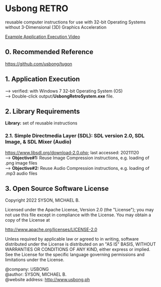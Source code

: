 # Usbong RETRO
reusable computer instructions for use with 32-bit Operating Systems without 3-Dimensional (3D) Graphics Acceleration

[Example Application Execution Video](http://store.usbong.ph/assets/images/newsletter/202108/usbongPagongExecSpeedSDLPlusImage32BitOSWin7IntelSoloCPU1Dot2GHz1GBRAMV20210819T1734.mp4)

## 0. Recommended Reference
https://github.com/usbong/tugon

## 1. Application Execution
--> verified: with Windows 7 32-bit Operating System (OS)<br/>
--> Double-click output/<b>UsbongRetroSystem.exe</b> file.<br/>

## 2. Library Requirements
<b>Library:</b> set of reusable instructions

### 2.1. Simple Directmedia Layer (SDL): SDL version 2.0, SDL Image, & SDL Mixer (Audio)
https://www.libsdl.org/download-2.0.php; last accessed: 20211120<br/>
--> <b>Objective#1:</b> Reuse Image Compression instructions, e.g. loading of .png image files<br/>
--> <b>Objective#2:</b> Reuse Audio Compression instructions, e.g. loading of .mp3 audio files  

## 3. Open Source Software License
Copyright 2022 SYSON, MICHAEL B.

Licensed under the Apache License, Version 2.0 (the "License"); you may not use this file except in compliance with the License. You may obtain a copy of the License at

   http://www.apache.org/licenses/LICENSE-2.0
  
Unless required by applicable law or agreed to in writing, software distributed under the License is distributed on an "AS IS" BASIS, WITHOUT WARRANTIES OR CONDITIONS OF ANY KIND, either express or implied. See the License for the specific language governing permissions and limitations under the License.

@company: USBONG<br/>
@author: SYSON, MICHAEL B.<br/>
@website address: http://www.usbong.ph<br/>
